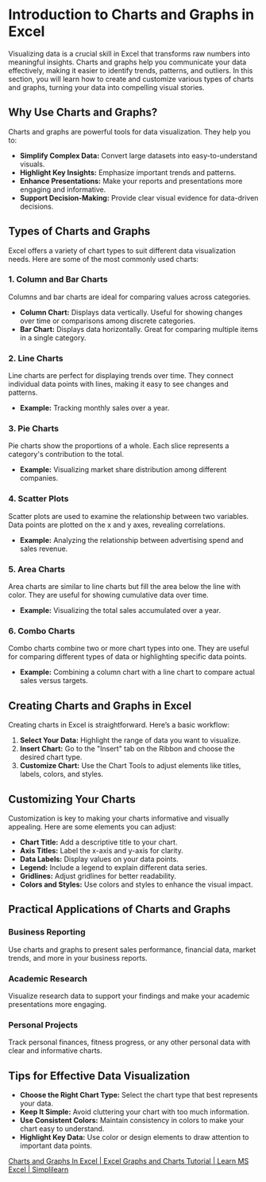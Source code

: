 # Introduction to Charts and Graphs in Excel

Visualizing data is a crucial skill in Excel that transforms raw numbers into meaningful insights. Charts and graphs help you communicate your data effectively, making it easier to identify trends, patterns, and outliers. In this section, you will learn how to create and customize various types of charts and graphs, turning your data into compelling visual stories.

## Why Use Charts and Graphs?

Charts and graphs are powerful tools for data visualization. They help you to:

- **Simplify Complex Data:** Convert large datasets into easy-to-understand visuals.
- **Highlight Key Insights:** Emphasize important trends and patterns.
- **Enhance Presentations:** Make your reports and presentations more engaging and informative.
- **Support Decision-Making:** Provide clear visual evidence for data-driven decisions.

## Types of Charts and Graphs

Excel offers a variety of chart types to suit different data visualization needs. Here are some of the most commonly used charts:

### 1. Column and Bar Charts

Columns and bar charts are ideal for comparing values across categories.

- **Column Chart:** Displays data vertically. Useful for showing changes over time or comparisons among discrete categories.
- **Bar Chart:** Displays data horizontally. Great for comparing multiple items in a single category.

### 2. Line Charts

Line charts are perfect for displaying trends over time. They connect individual data points with lines, making it easy to see changes and patterns.

- **Example:** Tracking monthly sales over a year.

### 3. Pie Charts

Pie charts show the proportions of a whole. Each slice represents a category's contribution to the total.

- **Example:** Visualizing market share distribution among different companies.

### 4. Scatter Plots

Scatter plots are used to examine the relationship between two variables. Data points are plotted on the x and y axes, revealing correlations.

- **Example:** Analyzing the relationship between advertising spend and sales revenue.

### 5. Area Charts

Area charts are similar to line charts but fill the area below the line with color. They are useful for showing cumulative data over time.

- **Example:** Visualizing the total sales accumulated over a year.

### 6. Combo Charts

Combo charts combine two or more chart types into one. They are useful for comparing different types of data or highlighting specific data points.

- **Example:** Combining a column chart with a line chart to compare actual sales versus targets.

## Creating Charts and Graphs in Excel

Creating charts in Excel is straightforward. Here’s a basic workflow:

1. **Select Your Data:** Highlight the range of data you want to visualize.
2. **Insert Chart:** Go to the "Insert" tab on the Ribbon and choose the desired chart type.
3. **Customize Chart:** Use the Chart Tools to adjust elements like titles, labels, colors, and styles.

## Customizing Your Charts

Customization is key to making your charts informative and visually appealing. Here are some elements you can adjust:

- **Chart Title:** Add a descriptive title to your chart.
- **Axis Titles:** Label the x-axis and y-axis for clarity.
- **Data Labels:** Display values on your data points.
- **Legend:** Include a legend to explain different data series.
- **Gridlines:** Adjust gridlines for better readability.
- **Colors and Styles:** Use colors and styles to enhance the visual impact.

## Practical Applications of Charts and Graphs

### Business Reporting

Use charts and graphs to present sales performance, financial data, market trends, and more in your business reports.

### Academic Research

Visualize research data to support your findings and make your academic presentations more engaging.

### Personal Projects

Track personal finances, fitness progress, or any other personal data with clear and informative charts.

## Tips for Effective Data Visualization

- **Choose the Right Chart Type:** Select the chart type that best represents your data.
- **Keep It Simple:** Avoid cluttering your chart with too much information.
- **Use Consistent Colors:** Maintain consistency in colors to make your chart easy to understand.
- **Highlight Key Data:** Use color or design elements to draw attention to important data points.

[Charts and Graphs In Excel | Excel Graphs and Charts Tutorial | Learn MS Excel | Simplilearn](https://youtu.be/GPLfjpvkUhE)